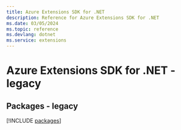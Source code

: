 ```yaml
---
title: Azure Extensions SDK for .NET
description: Reference for Azure Extensions SDK for .NET
ms.date: 03/05/2024
ms.topic: reference
ms.devlang: dotnet
ms.service: extensions
---
```

# Azure Extensions SDK for .NET - legacy
## Packages - legacy
[!INCLUDE [packages](extensions-index.md)]